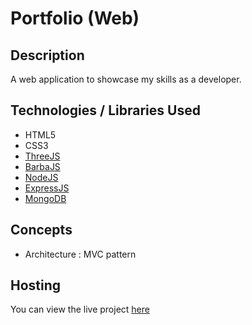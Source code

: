 # Portfolio (Web)

## Description
A web application to showcase my skills as a developer.

## Technologies / Libraries Used
- HTML5
- CSS3
- [ThreeJS](https://threejs.org/)
- [BarbaJS](https://barba.js.org/)
- [NodeJS](https://nodejs.org/en/)
- [ExpressJS](https://expressjs.com/)
- [MongoDB](https://mongodb.com/)

## Concepts
- Architecture : MVC pattern

## Hosting
You can view the live project [here](https://divyanshf.herokuapp.com/)
 
